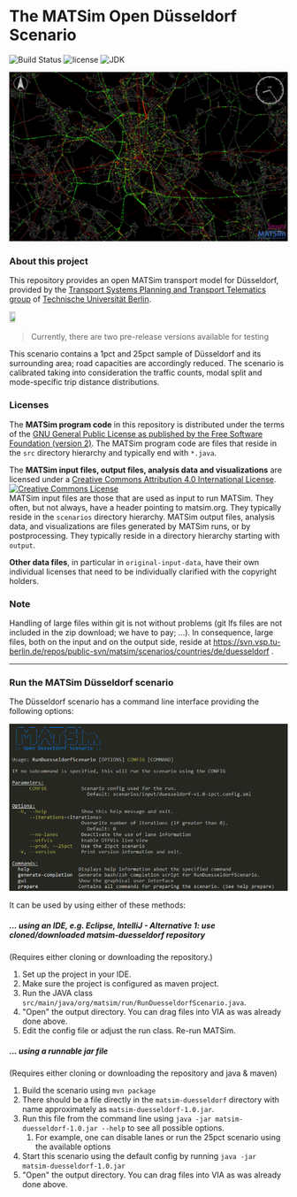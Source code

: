# The MATSim Open Düsseldorf Scenario

![Build Status](https://github.com/matsim-scenarios/matsim-duesseldorf/workflows/build/badge.svg?branch=master)
![license](https://img.shields.io/github/license/matsim-scenarios/matsim-duesseldorf.svg)
![JDK](https://img.shields.io/badge/JDK-11+-green.svg)

![Düsseldorf MATSim network and agents)](scenarios/visualization-duesseldorf.png "Düsseldorf MATSim network and agents")


### About this project

This repository provides an open MATSim transport model for Düsseldorf, provided by the [Transport Systems Planning and Transport Telematics group](https://www.vsp.tu-berlin.de) of [Technische Universität Berlin](http://www.tu-berlin.de).

<a rel="TU Berlin" href="https://www.vsp.tu-berlin.de"><img src="https://svn.vsp.tu-berlin.de/repos/public-svn/ueber_uns/logo/TUB_Logo.png" width="15%" height="15%"/></a>

> Currently, there are two pre-release versions available for testing

This scenario contains a 1pct and 25pct sample of Düsseldorf and its surrounding area; road capacities are accordingly reduced. The scenario is calibrated taking into consideration the traffic counts, modal split and mode-specific trip distance distributions.

### Licenses

The **MATSim program code** in this repository is distributed under the terms of the [GNU General Public License as published by the Free Software Foundation (version 2)](https://www.gnu.org/licenses/old-licenses/gpl-2.0.en.html). The MATSim program code are files that reside in the `src` directory hierarchy and typically end with `*.java`.

The **MATSim input files, output files, analysis data and visualizations** are licensed under a <a rel="license" href="http://creativecommons.org/licenses/by/4.0/">Creative Commons Attribution 4.0 International License</a>.
<a rel="license" href="http://creativecommons.org/licenses/by/4.0/"><img alt="Creative Commons License" style="border-width:0" src="https://i.creativecommons.org/l/by/4.0/80x15.png" /></a><br /> MATSim input files are those that are used as input to run MATSim. They often, but not always, have a header pointing to matsim.org. They typically reside in the `scenarios` directory hierarchy. MATSim output files, analysis data, and visualizations are files generated by MATSim runs, or by postprocessing.  They typically reside in a directory hierarchy starting with `output`.

**Other data files**, in particular in `original-input-data`, have their own individual licenses that need to be individually clarified with the copyright holders.

### Note

Handling of large files within git is not without problems (git lfs files are not included in the zip download; we have to pay; ...).  In consequence, large files, both on the input and on the output side, reside at https://svn.vsp.tu-berlin.de/repos/public-svn/matsim/scenarios/countries/de/duesseldorf .  

----
### Run the MATSim Düsseldorf scenario

The Düsseldorf scenario has a command line interface providing the following options:

![Düsseldorf Scenario CLI](scenarios/cli.png "Düsseldorf Scenario CLI")

It can be used by using either of these methods:

##### ... using an IDE, e.g. Eclipse, IntelliJ - Alternative 1: use cloned/downloaded matsim-duesseldorf repository
(Requires either cloning or downloading the repository.)

1. Set up the project in your IDE.
1. Make sure the project is configured as maven project.
1. Run the JAVA class `src/main/java/org/matsim/run/RunDuesseldorfScenario.java`.
1. "Open" the output directory.  You can drag files into VIA as was already done above.
1. Edit the config file or adjust the run class. Re-run MATSim.

##### ... using a runnable jar file
(Requires either cloning or downloading the repository and java & maven)

1. Build the scenario using `mvn package`
1. There should be a file directly in the `matsim-duesseldorf` directory with name approximately as `matsim-duesseldorf-1.0.jar`.
1. Run this file from the command line using `java -jar matsim-duesseldorf-1.0.jar --help` to see all possible options.
    1. For example, one can disable lanes or run the 25pct scenario using the available options
1. Start this scenario using the default config by running `java -jar matsim-duesseldorf-1.0.jar`
1. "Open" the output directory.  You can drag files into VIA as was already done above.
